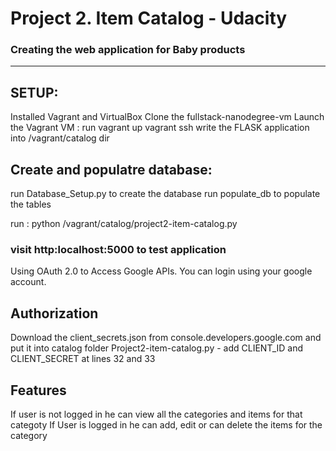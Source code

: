 # Project 2. Item Catalog - Udacity
### Creating the web application for Baby products
_______________________


## SETUP:

Installed Vagrant and VirtualBox
Clone the fullstack-nanodegree-vm
Launch the Vagrant VM : run vagrant up
vagrant ssh
write the FLASK application into /vagrant/catalog dir

## Create and populatre database:

run Database_Setup.py to create the database
run populate_db to populate the tables

run : python /vagrant/catalog/project2-item-catalog.py

### visit http:localhost:5000 to test application

Using OAuth 2.0 to Access Google APIs.
You can login using your google account.

## Authorization
Download the client_secrets.json from console.developers.google.com and put it into catalog folder
Project2-item-catalog.py -  add CLIENT_ID and CLIENT_SECRET at lines 32 and 33

## Features

If user is not logged in he can view all the categories and items for that categoty
If User is logged in he can add, edit or can delete the items for the category